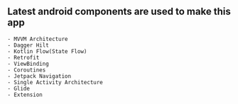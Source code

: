 

## Latest android components are used to make this app 
    - MVVM Architecture
    - Dagger Hilt
    - Kotlin Flow(State Flow)
    - Retrofit
    - ViewBinding
    - Coroutines
    - Jetpack Navigation
    - Single Activity Architecture
    - Glide
    - Extension
    
    
